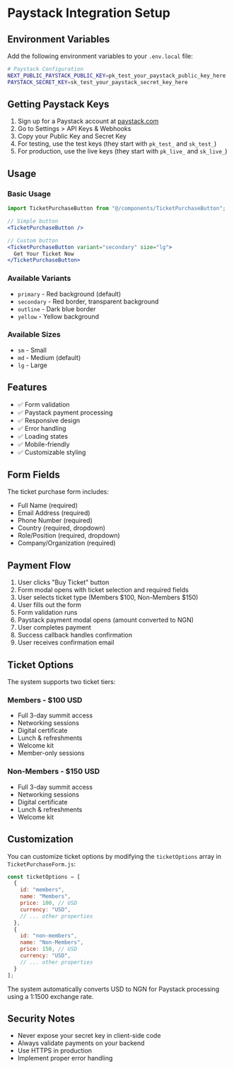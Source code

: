 # Paystack Integration Setup

## Environment Variables

Add the following environment variables to your `.env.local` file:

```bash
# Paystack Configuration
NEXT_PUBLIC_PAYSTACK_PUBLIC_KEY=pk_test_your_paystack_public_key_here
PAYSTACK_SECRET_KEY=sk_test_your_paystack_secret_key_here
```

## Getting Paystack Keys

1. Sign up for a Paystack account at [paystack.com](https://paystack.com)
2. Go to Settings > API Keys & Webhooks
3. Copy your Public Key and Secret Key
4. For testing, use the test keys (they start with `pk_test_` and `sk_test_`)
5. For production, use the live keys (they start with `pk_live_` and `sk_live_`)

## Usage

### Basic Usage
```jsx
import TicketPurchaseButton from "@/components/TicketPurchaseButton";

// Simple button
<TicketPurchaseButton />

// Custom button
<TicketPurchaseButton variant="secondary" size="lg">
  Get Your Ticket Now
</TicketPurchaseButton>
```

### Available Variants
- `primary` - Red background (default)
- `secondary` - Red border, transparent background
- `outline` - Dark blue border
- `yellow` - Yellow background

### Available Sizes
- `sm` - Small
- `md` - Medium (default)
- `lg` - Large

## Features

- ✅ Form validation
- ✅ Paystack payment processing
- ✅ Responsive design
- ✅ Error handling
- ✅ Loading states
- ✅ Mobile-friendly
- ✅ Customizable styling

## Form Fields

The ticket purchase form includes:
- Full Name (required)
- Email Address (required)
- Phone Number (required)
- Country (required, dropdown)
- Role/Position (required, dropdown)
- Company/Organization (required)

## Payment Flow

1. User clicks "Buy Ticket" button
2. Form modal opens with ticket selection and required fields
3. User selects ticket type (Members $100, Non-Members $150)
4. User fills out the form
5. Form validation runs
6. Paystack payment modal opens (amount converted to NGN)
7. User completes payment
8. Success callback handles confirmation
9. User receives confirmation email

## Ticket Options

The system supports two ticket tiers:

### Members - $100 USD
- Full 3-day summit access
- Networking sessions
- Digital certificate
- Lunch & refreshments
- Welcome kit
- Member-only sessions

### Non-Members - $150 USD
- Full 3-day summit access
- Networking sessions
- Digital certificate
- Lunch & refreshments
- Welcome kit

## Customization

You can customize ticket options by modifying the `ticketOptions` array in `TicketPurchaseForm.js`:

```javascript
const ticketOptions = [
  {
    id: "members",
    name: "Members",
    price: 100, // USD
    currency: "USD",
    // ... other properties
  },
  {
    id: "non-members",
    name: "Non-Members",
    price: 150, // USD
    currency: "USD",
    // ... other properties
  }
];
```

The system automatically converts USD to NGN for Paystack processing using a 1:1500 exchange rate.

## Security Notes

- Never expose your secret key in client-side code
- Always validate payments on your backend
- Use HTTPS in production
- Implement proper error handling
